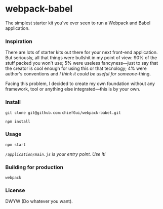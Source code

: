 # webpack-babel

The simplest starter kit you've ever seen to run a Webpack and Babel application.

### Inspiration

There are lots of starter kits out there for your next front-end application.
But seriously, all that things were bullshit in my point of view: 90% of the
stuff packed you won't use; 5% were useless fancyness—just to say that the creator
is cool enough for using this or that tecnology; 4% were author's conventions and
_I think it could be useful for someone_-thing.

Facing this problem, I decided to create my own foundation without any framework,
tool or anything else integrated—this is by your own.

### Install

`git clone git@github.com:chiefGui/webpack-babel.git`

`npm install`

### Usage

`npm start`

_`/application/main.js` is your entry point. Use it!_

### Building for production

`webpack`

### License

DWYW (Do whatever you want).
